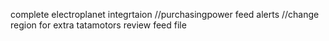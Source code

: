 complete electroplanet integrtaion
//purchasingpower feed alerts 
//change region for extra 
tatamotors review feed file

